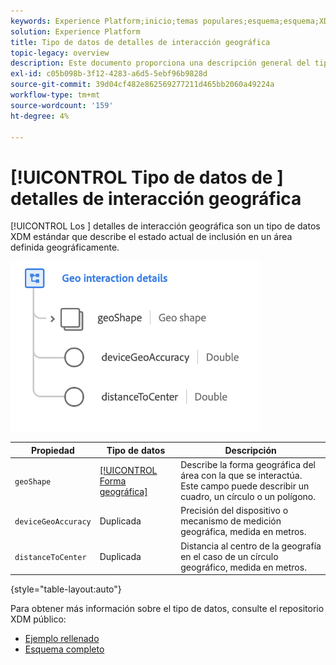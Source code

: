 ```yaml
---
keywords: Experience Platform;inicio;temas populares;esquema;esquema;XDM;campos;esquemas;esquemas;señalización;detalles de interacción;tipo de datos;tipo de datos;tipo de datos;tipo de datos;
solution: Experience Platform
title: Tipo de datos de detalles de interacción geográfica
topic-legacy: overview
description: Este documento proporciona una descripción general del tipo de datos XDM Detalles de interacción geográfica .
exl-id: c05b098b-3f12-4283-a6d5-5ebf96b9828d
source-git-commit: 39d04cf482e862569277211d465bb2060a49224a
workflow-type: tm+mt
source-wordcount: '159'
ht-degree: 4%

---
```


# [!UICONTROL Tipo de datos de ] detalles de interacción geográfica

[!UICONTROL Los ] detalles de interacción geográfica son un tipo de datos XDM estándar que describe el estado actual de inclusión en un área definida geográficamente.

<img src="../images/data-types/geo-interaction-details.png" width="400" /><br />

| Propiedad | Tipo de datos | Descripción |
| --- | --- | --- |
| `geoShape` | [[!UICONTROL Forma geográfica]](./geo-shape.md) | Describe la forma geográfica del área con la que se interactúa. Este campo puede describir un cuadro, un círculo o un polígono. |
| `deviceGeoAccuracy` | Duplicada | Precisión del dispositivo o mecanismo de medición geográfica, medida en metros. |
| `distanceToCenter` | Duplicada | Distancia al centro de la geografía en el caso de un círculo geográfico, medida en metros. |

{style=&quot;table-layout:auto&quot;}

Para obtener más información sobre el tipo de datos, consulte el repositorio XDM público:

* [Ejemplo rellenado](https://github.com/adobe/xdm/blob/master/components/datatypes/geo-interaction-details.example.1.json)
* [Esquema completo](https://github.com/adobe/xdm/blob/master/components/datatypes/geo-interaction-details.schema.json)
